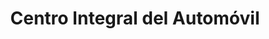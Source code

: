 ---
title: "Centro Integral del Automóvil"
url: /ciudad-autonoma-de-buenos-aires/centro-integral-del-automovil/
shop: reparación de automóviles
---